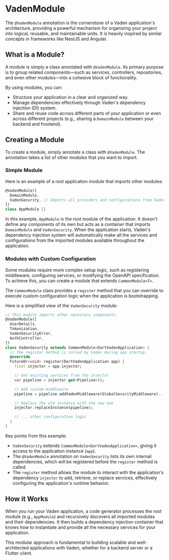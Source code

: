 # VadenModule

The `@VadenModule` annotation is the cornerstone of a Vaden application's architecture, providing a powerful mechanism for organizing your project into logical, reusable, and maintainable units. It is heavily inspired by similar concepts in frameworks like NestJS and Angular.

## What is a Module?

A module is simply a class annotated with `@VadenModule`. Its primary purpose is to group related components—such as services, controllers, repositories, and even other modules—into a cohesive block of functionality.

By using modules, you can:

- Structure your application in a clear and organized way.
- Manage dependencies effectively through Vaden's dependency injection (DI) system.
- Share and reuse code across different parts of your application or even across different projects (e.g., sharing a `DomainModule` between your backend and frontend).

## Creating a Module

To create a module, simply annotate a class with `@VadenModule`. The annotation takes a list of other modules that you want to import.

### Simple Module

Here is an example of a root application module that imports other modules:

```dart
@VadenModule([
  DomainModule,
  VadenSecurity, // Imports all providers and configurations from VadenSecurity
])
class AppModule {}
```

In this example, `AppModule` is the root module of the application. It doesn't define any components of its own but acts as a container that imports `DomainModule` and `VadenSecurity`. When the application starts, Vaden's dependency injection system will automatically make all the services and configurations from the imported modules available throughout the application.

### Modules with Custom Configuration

Some modules require more complex setup logic, such as registering middleware, configuring services, or modifying the OpenAPI specification. To achieve this, you can create a module that extends `CommonModule<T>`.

The `CommonModule` class provides a `register` method that you can override to execute custom configuration logic when the application is bootstrapping.

Here is a simplified view of the `VadenSecurity` module:

```dart
// This module imports other necessary components.
@VadenModule([
  UserDetails,
  Tokenization,
  VadenSecurityError,
  AuthController,
])
class VadenSecurity extends CommonModule<DartVadenApplication> {
  // The register method is called by Vaden during app startup.
  @override
  FutureOr<void> register(DartVadenApplication app) {
    final injector = app.injector;

    // Get existing services from the injector
    var pipeline = injector.get<Pipeline>();

    // Add custom middleware
    pipeline = pipeline.addVadenMiddleware(GlobalSecurityMiddleware(...));

    // Replace the old instance with the new one
    injector.replaceInstance(pipeline);

    // ... other configuration logic
  }
}
```

Key points from this example:

- `VadenSecurity` extends `CommonModule<DartVadenApplication>`, giving it access to the application instance (`app`).
- The `@VadenModule` annotation on `VadenSecurity` lists its own internal dependencies, which will be registered before the `register` method is called.
- The `register` method allows the module to interact with the application's dependency `injector` to add, retrieve, or replace services, effectively configuring the application's runtime behavior.

## How it Works

When you run your Vaden application, a code generator processes the root module (e.g., `AppModule`) and recursively discovers all imported modules and their dependencies. It then builds a dependency injection container that knows how to instantiate and provide all the necessary services for your application.

This modular approach is fundamental to building scalable and well-architected applications with Vaden, whether for a backend server or a Flutter client.
